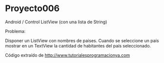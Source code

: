 # Proyecto006
Android / Control ListView (con una lista de String)

Problema:

Disponer un ListView con nombres de paises. Cuando se seleccione un país mostrar en un TextView la cantidad de habitantes del país seleccionado.

Código extraído de http://www.tutorialesprogramacionya.com
